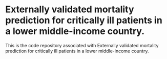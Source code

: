 # Externally validated mortality prediction for critically ill patients in a lower middle-income country.


This is the code repository associated with Externally validated mortality prediction for critically ill patients in a lower middle-income country.

